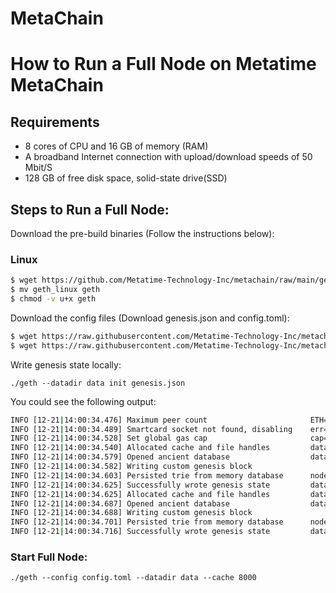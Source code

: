 # MetaChain

# How to Run a Full Node on Metatime MetaChain

## Requirements

- 8 cores of CPU and 16 GB of memory (RAM)
- A broadband Internet connection with upload/download speeds of 50 Mbit/S
- 128 GB of free disk space, solid-state drive(SSD)

## Steps to Run a Full Node:
Download the pre-build binaries (Follow the instructions below):

### Linux
```bash
$ wget https://github.com/Metatime-Technology-Inc/metachain/raw/main/geth/geth_linux
$ mv geth_linux geth
$ chmod -v u+x geth
```

Download the config files (Download genesis.json and config.toml):

```bash
$ wget https://raw.githubusercontent.com/Metatime-Technology-Inc/metachain/main/geth/config.toml
$ wget https://raw.githubusercontent.com/Metatime-Technology-Inc/metachain/main/geth/genesis.json
```

Write genesis state locally:

`./geth --datadir data init genesis.json`

You could see the following output:
```bash
INFO [12-21|14:00:34.476] Maximum peer count                       ETH=50 LES=0 total=50
INFO [12-21|14:00:34.489] Smartcard socket not found, disabling    err="stat /run/pcscd/pcscd.comm: no such file or directory"
INFO [12-21|14:00:34.528] Set global gas cap                       cap=50,000,000
INFO [12-21|14:00:34.540] Allocated cache and file handles         database=/home/services/geth/chain_data/geth/chaindata cache=16.00MiB handles=16
INFO [12-21|14:00:34.579] Opened ancient database                  database=/home/services/geth/chain_data/geth/chaindata/ancient/chain readonly=false
INFO [12-21|14:00:34.582] Writing custom genesis block 
INFO [12-21|14:00:34.603] Persisted trie from memory database      nodes=33 size=4.64KiB time=1.396292ms gcnodes=0 gcsize=0.00B gctime=0s livenodes=1 livesize=0.00B
INFO [12-21|14:00:34.625] Successfully wrote genesis state         database=chaindata hash=ef4dd9..fc0dc1
INFO [12-21|14:00:34.625] Allocated cache and file handles         database=/home/services/geth/chain_data/geth/lightchaindata cache=16.00MiB handles=16
INFO [12-21|14:00:34.687] Opened ancient database                  database=/home/services/geth/chain_data/geth/lightchaindata/ancient/chain readonly=false
INFO [12-21|14:00:34.688] Writing custom genesis block 
INFO [12-21|14:00:34.701] Persisted trie from memory database      nodes=33 size=4.64KiB time="518.5µs"  gcnodes=0 gcsize=0.00B gctime=0s livenodes=1 livesize=0.00B
INFO [12-21|14:00:34.716] Successfully wrote genesis state         database=lightchaindata hash=ef4dd9..fc0dc1
```

### Start Full Node:

`./geth --config config.toml --datadir data --cache 8000`